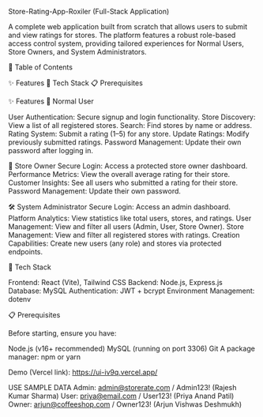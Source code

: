 Store-Rating-App-Roxiler (Full-Stack Application)

A complete web application built from scratch that allows users to submit and view ratings for stores. The platform features a robust role-based access control system, providing tailored experiences for Normal Users, Store Owners, and System Administrators.

📖 Table of Contents

✨ Features  🚀 Tech Stack  📋 Prerequisites



✨ Features
👤 Normal User

User Authentication: Secure signup and login functionality.
Store Discovery: View a list of all registered stores.
Search: Find stores by name or address.
Rating System: Submit a rating (1–5) for any store.
Update Ratings: Modify previously submitted ratings.
Password Management: Update their own password after logging in.

🏪 Store Owner
Secure Login: Access a protected store owner dashboard.
Performance Metrics: View the overall average rating for their store.
Customer Insights: See all users who submitted a rating for their store.
Password Management: Update their own password.

🛠️ System Administrator
Secure Login: Access an admin dashboard.
Platform Analytics: View statistics like total users, stores, and ratings.
User Management: View and filter all users (Admin, User, Store Owner).
Store Management: View and filter all registered stores with ratings.
Creation Capabilities: Create new users (any role) and stores via protected endpoints.

🚀 Tech Stack

Frontend: React (Vite), Tailwind CSS
Backend: Node.js, Express.js
Database: MySQL
Authentication: JWT + bcrypt
Environment Management: dotenv

📋 Prerequisites

Before starting, ensure you have:

Node.js (v16+ recommended)
MySQL (running on port 3306)
Git
A package manager: npm or yarn

Demo (Vercel link): https://ui-iv9q.vercel.app/

USE SAMPLE DATA 
Admin: admin@storerate.com / Admin123! (Rajesh Kumar Sharma)
User: priya@email.com / User123! (Priya Anand Patil)
Owner: arjun@coffeeshop.com / Owner123! (Arjun Vishwas Deshmukh)

